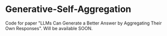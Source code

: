 # Generative-Self-Aggregation
Code for paper "LLMs Can Generate a Better Answer by Aggregating Their Own Responses". Will be available SOON.

